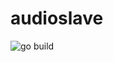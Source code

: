 # audioslave
![go build](https://github.com/bevzzz/audioslave/actions/workflows/go.yml/badge.svg?branch=master)

